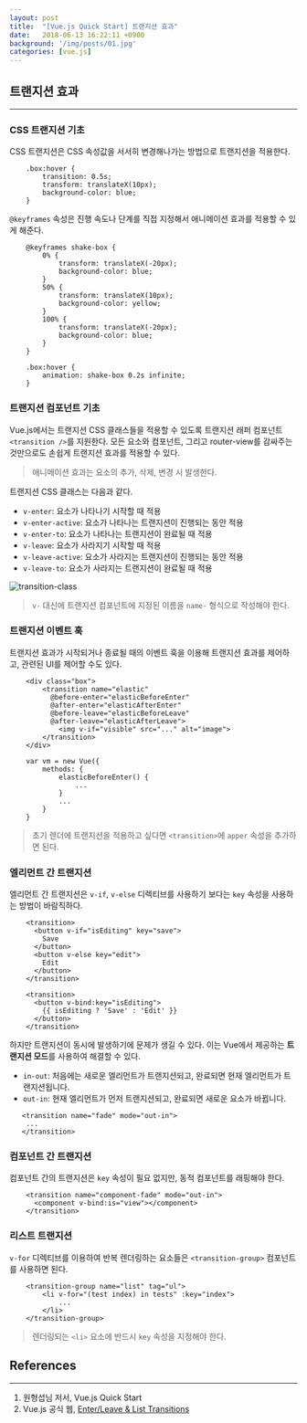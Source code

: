 ```yaml
---
layout: post
title:  "[Vue.js Quick Start] 트랜지션 효과"
date:   2018-06-13 16:22:11 +0900
background: '/img/posts/01.jpg'
categories: [vue.js]
---
```


## 트랜지션 효과
---
### CSS 트랜지션 기초
CSS 트랜지션은 CSS 속성값을 서서히 변경해나가는 방법으로 트랜지션을 적용한다.
~~~
    .box:hover {
        transition: 0.5s;
        transform: translateX(10px);
        background-color: blue;
    }
~~~

`@keyframes` 속성은 진행 속도나 단계를 직접 지정해서 애니메이션 효과를 적용할 수 있게 해준다.
~~~
    @keyframes shake-box {
        0% {
            transform: translateX(-20px);
            background-color: blue;
        }
        50% {
            transform: translateX(10px);
            background-color: yellow;
        }
        100% {
            transform: translateX(-20px);
            background-color: blue;
        }
    }
    
    .box:hover {
        animation: shake-box 0.2s infinite;
    }
~~~

### 트랜지션 컴포넌트 기초
Vue.js에서는 트랜지션 CSS 클래스들을 적용할 수 있도록 트랜지션 래퍼 컴포넌트 `<transition />`를 지원한다.
모든 요소와 컴포넌트, 그리고 router-view를 감싸주는 것만으로도 손쉽게 트랜지션 효과를 적용할 수 있다.
> 애니메이션 효과는 요소의 추가, 삭제, 변경 시 발생한다.

트랜지션 CSS 클래스는 다음과 같다.
- `v-enter`: 요소가 나타나기 시작할 때 적용
- `v-enter-active`: 요소가 나타나는 트랜지션이 진행되는 동안 적용
- `v-enter-to`: 요소가 나타나는 트랜지션이 완료될 때 적용
- `v-leave`: 요소가 사라지기 시작할 때 적용
- `v-leave-active`: 요소가 사라지는 트랜지션이 진행되는 동안 적용
- `v-leave-to`: 요소가 사라지는 트랜지션이 완료될 때 적용

![transition-class](https://kr.vuejs.org/images/transition.png)
> `v-` 대신에 트랜지션 컴포넌트에 지정된 이름을 `name-` 형식으로 작성해야 한다.

### 트랜지션 이벤트 훅
트랜지션 효과가 시작되거나 종료될 때의 이벤트 훅을 이용해 트랜지션 효과를 제어하고, 관련된 UI를 제어할 수도 있다.

~~~
    <div class="box">
        <transition name="elastic"
          @before-enter="elasticBeforeEnter"
          @after-enter="elasticAfterEnter"
          @before-leave="elasticBeforeLeave"
          @after-leave="elasticAfterLeave">
            <img v-if="visible" src="..." alt="image">
        </transition>
    </div>
    
    var vm = new Vue({
        methods: {
            elasticBeforeEnter() {
                ...
            }
            ...
        }
    }
~~~
> 초기 렌더에 트랜지션을 적용하고 싶다면 `<transition>`에 `apper` 속성을 추가하면 된다.

### 엘리먼트 간 트랜지션
엘리먼트 간 트랜지션은 `v-if`, `v-else` 디렉티브를 사용하기 보다는 `key` 속성을 사용하는 방법이 바람직하다.
~~~
    <transition>
      <button v-if="isEditing" key="save">
        Save
      </button>
      <button v-else key="edit">
        Edit
      </button>
    </transition>
~~~

~~~
    <transition>
      <button v-bind:key="isEditing">
        {{ isEditing ? 'Save' : 'Edit' }}
      </button>
    </transition>
~~~

하지만 트랜지션이 동시에 발생하기에 문제가 생길 수 있다. 이는 Vue에서 제공하는 **트랜지션 모드**를 사용하여 해결할 수 있다.
- `in-out`: 처음에는 새로운 엘리먼트가 트랜지션되고, 완료되면 현재 엘리먼트가 트랜지션됩니다.
- `out-in`: 현재 엘리먼트가 먼저 트랜지션되고, 완료되면 새로운 요소가 바뀝니다.
~~~
   <transition name="fade" mode="out-in">
    ...   
   </transition> 
~~~

### 컴포넌트 간 트랜지션
컴포넌트 간의 트랜지션은 `key` 속성이 필요 없지만, 동적 컴포넌트를 래핑해야 한다.
~~~
    <transition name="component-fade" mode="out-in">
      <component v-bind:is="view"></component>
    </transition>
~~~

### 리스트 트랜지션
`v-for` 디렉티브를 이용하여 반복 렌더링하는 요소들은 `<transition-group>` 컴포넌트를 사용하면 된다.
~~~
    <transition-group name="list" tag="ul">
        <li v-for="(test index) in tests" :key="index">
            ...
        </li>
    </transition-group>
~~~
> 렌더링되는 `<li>` 요소에 반드시 `key` 속성을 지정해야 한다.


## References
---
1. 원형섭님 저서, Vue.js Quick Start
2. Vue.js 공식 웹, [Enter/Leave & List Transitions](https://vuejs.org/v2/guide/transitions.html#ad)